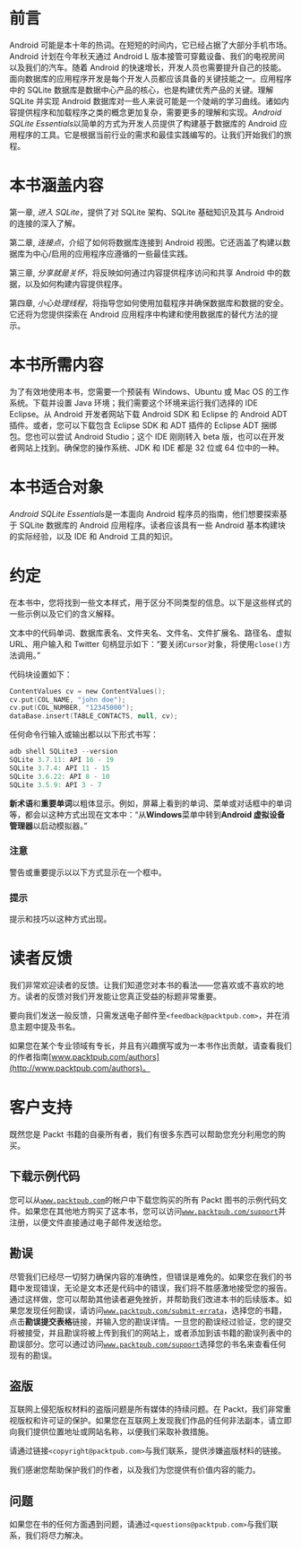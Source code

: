 # 前言

Android 可能是本十年的热词。在短短的时间内，它已经占据了大部分手机市场。Android 计划在今年秋天通过 Android L 版本接管可穿戴设备、我们的电视房间以及我们的汽车。随着 Android 的快速增长，开发人员也需要提升自己的技能。面向数据库的应用程序开发是每个开发人员都应该具备的关键技能之一。应用程序中的 SQLite 数据库是数据中心产品的核心，也是构建优秀产品的关键。理解 SQLite 并实现 Android 数据库对一些人来说可能是一个陡峭的学习曲线。诸如内容提供程序和加载程序之类的概念更加复杂，需要更多的理解和实现。*Android SQLite Essentials*以简单的方式为开发人员提供了构建基于数据库的 Android 应用程序的工具。它是根据当前行业的需求和最佳实践编写的。让我们开始我们的旅程。

# 本书涵盖内容

第一章, *进入 SQLite*，提供了对 SQLite 架构、SQLite 基础知识及其与 Android 的连接的深入了解。

第二章, *连接点*，介绍了如何将数据库连接到 Android 视图。它还涵盖了构建以数据库为中心/启用的应用程序应遵循的一些最佳实践。

第三章, *分享就是关怀*，将反映如何通过内容提供程序访问和共享 Android 中的数据，以及如何构建内容提供程序。

第四章, *小心处理线程*，将指导您如何使用加载程序并确保数据库和数据的安全。它还将为您提供探索在 Android 应用程序中构建和使用数据库的替代方法的提示。

# 本书所需内容

为了有效地使用本书，您需要一个预装有 Windows、Ubuntu 或 Mac OS 的工作系统。下载并设置 Java 环境；我们需要这个环境来运行我们选择的 IDE Eclipse。从 Android 开发者网站下载 Android SDK 和 Eclipse 的 Android ADT 插件。或者，您可以下载包含 Eclipse SDK 和 ADT 插件的 Eclipse ADT 捆绑包。您也可以尝试 Android Studio；这个 IDE 刚刚转入 beta 版，也可以在开发者网站上找到。确保您的操作系统、JDK 和 IDE 都是 32 位或 64 位中的一种。

# 本书适合对象

*Android SQLite Essentials*是一本面向 Android 程序员的指南，他们想要探索基于 SQLite 数据库的 Android 应用程序。读者应该具有一些 Android 基本构建块的实际经验，以及 IDE 和 Android 工具的知识。

# 约定

在本书中，您将找到一些文本样式，用于区分不同类型的信息。以下是这些样式的一些示例以及它们的含义解释。

文本中的代码单词、数据库表名、文件夹名、文件名、文件扩展名、路径名、虚拟 URL、用户输入和 Twitter 句柄显示如下：“要关闭`Cursor`对象，将使用`close()`方法调用。”

代码块设置如下：

```kt
ContentValues cv = new ContentValues();
cv.put(COL_NAME, "john doe");
cv.put(COL_NUMBER, "12345000");
dataBase.insert(TABLE_CONTACTS, null, cv);
```

任何命令行输入或输出都以以下形式书写：

```kt
adb shell SQLite3 --version
SQLite 3.7.11: API 16 - 19
SQLite 3.7.4: API 11 - 15
SQLite 3.6.22: API 8 - 10
SQLite 3.5.9: API 3 - 7

```

**新术语**和**重要单词**以粗体显示。例如，屏幕上看到的单词、菜单或对话框中的单词等，都会以这种方式出现在文本中：“从**Windows**菜单中转到**Android 虚拟设备管理器**以启动模拟器。”

### 注意

警告或重要提示以以下方式显示在一个框中。

### 提示

提示和技巧以这种方式出现。

# 读者反馈

我们非常欢迎读者的反馈。让我们知道您对本书的看法——您喜欢或不喜欢的地方。读者的反馈对我们开发能让您真正受益的标题非常重要。

要向我们发送一般反馈，只需发送电子邮件至`<feedback@packtpub.com>`，并在消息主题中提及书名。

如果您在某个专业领域有专长，并且有兴趣撰写或为一本书作出贡献，请查看我们的作者指南[www.packtpub.com/authors](http://www.packtpub.com/authors)。

# 客户支持

既然您是 Packt 书籍的自豪所有者，我们有很多东西可以帮助您充分利用您的购买。

## 下载示例代码

您可以从[`www.packtpub.com`](http://www.packtpub.com)的帐户中下载您购买的所有 Packt 图书的示例代码文件。如果您在其他地方购买了这本书，您可以访问[`www.packtpub.com/support`](http://www.packtpub.com/support)并注册，以便文件直接通过电子邮件发送给您。

## 勘误

尽管我们已经尽一切努力确保内容的准确性，但错误是难免的。如果您在我们的书籍中发现错误，无论是文本还是代码中的错误，我们将不胜感激地接受您的报告。通过这样做，您可以帮助其他读者避免挫折，并帮助我们改进本书的后续版本。如果您发现任何勘误，请访问[`www.packtpub.com/submit-errata`](http://www.packtpub.com/submit-errata)，选择您的书籍，点击**勘误提交表格**链接，并输入您的勘误详情。一旦您的勘误经过验证，您的提交将被接受，并且勘误将被上传到我们的网站上，或者添加到该书籍的勘误列表中的勘误部分。您可以通过访问[`www.packtpub.com/support`](http://www.packtpub.com/support)选择您的书名来查看任何现有的勘误。

## 盗版

互联网上侵犯版权材料的盗版问题是所有媒体的持续问题。在 Packt，我们非常重视版权和许可证的保护。如果您在互联网上发现我们作品的任何非法副本，请立即向我们提供位置地址或网站名称，以便我们采取补救措施。

请通过链接`<copyright@packtpub.com>`与我们联系，提供涉嫌盗版材料的链接。

我们感谢您帮助保护我们的作者，以及我们为您提供有价值内容的能力。

## 问题

如果您在书的任何方面遇到问题，请通过`<questions@packtpub.com>`与我们联系，我们将尽力解决。
